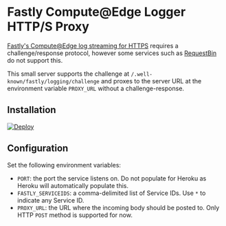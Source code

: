 # Fastly Compute@Edge Logger HTTP/S Proxy

[Fastly's Compute@Edge log streaming for HTTPS](https://docs.fastly.com/en/guides/compute-log-streaming-https) requires a challenge/response protocol, however some services such as [RequestBin](https://requestbin.com/) do not support this.

This small server supports the challenge at `/.well-known/fastly/logging/challenge` and proxes to the server URL at the environment variable `PROXY_URL` without a challenge-response.

## Installation

[![Deploy](https://www.herokucdn.com/deploy/button.svg)](https://heroku.com/deploy)

## Configuration

Set the following environment variables:

* `PORT`: the port the service listens on. Do not populate for Heroku as Heroku will automatically populate this.
* `FASTLY_SERVICEIDS`: a comma-delimited list of Service IDs. Use `*` to indicate any Service ID.
* `PROXY_URL`: the URL where the incoming body should be posted to. Only HTTP `POST` method is supported for now.